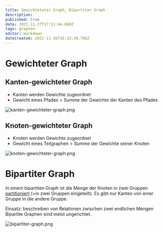 ```yaml
---
title: Gewichteteter Graph, Bipartiter Graph
description: 
published: true
date: 2021-11-27T17:51:44.668Z
tags: graphen
editor: markdown
dateCreated: 2021-11-26T16:32:39.706Z
---
```


# Gewichteter Graph
## Kanten-gewichteter Graph
- Kanten werden Gewichte zugeordnet
- Gewicht eines Pfades = Summe der Gewichte der Kanten des Pfades

![kanten-gewichteter-graph.png](/kanten-gewichteter-graph.png)

## Knoten-gewichteter Graph
- Knoten werden Gewichte zugeordnet
- Gewicht eines Teilgraphen = Summe der Gewichte seiner Knoten

![knoten-gewichteter-graph.png](/knoten-gewichteter-graph.png)

# Bipartiter Graph

In einem bipartiten Graph ist die Menge der Knoten in zwei Gruppen <u>partitioniert</u> (=in zwei Gruppen eingeteilt).
Es gibt nur Kanten von einer Gruppe in die andere Gruppe.

Einsatz: beschreiben von Relationen zwischen zwei endlichen Mengen
Bipartite Graphen sind meist ungerichtet.

![bipartiter-graph.png](/bipartiter-graph.png)